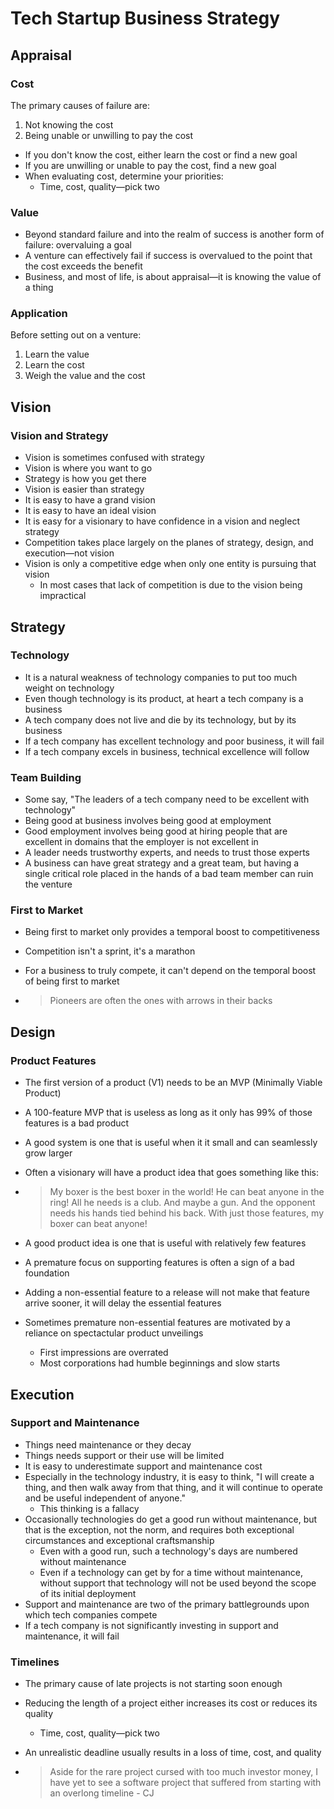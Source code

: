 # Tech Startup Business Strategy

## Appraisal

### Cost 

The primary causes of failure are:

1. Not knowing the cost
2. Being unable or unwilling to pay the cost

* If you don't know the cost, either learn the cost or find a new goal
* If you are unwilling or unable to pay the cost, find a new goal
* When evaluating cost, determine your priorities:
  * Time, cost, quality—pick two

### Value

* Beyond standard failure and into the realm of success is another form of failure: overvaluing a goal
* A venture can effectively fail if success is overvalued to the point that the cost exceeds the benefit
* Business, and most of life, is about appraisal—it is knowing the value of a thing

### Application

Before setting out on a venture:

1. Learn the value
2. Learn the cost
3. Weigh the value and the cost

## Vision

### Vision and Strategy

* Vision is sometimes confused with strategy
* Vision is where you want to go
* Strategy is how you get there
* Vision is easier than strategy
* It is easy to have a grand vision
* It is easy to have an ideal vision
* It is easy for a visionary to have confidence in a vision and neglect strategy
* Competition takes place largely on the planes of strategy, design, and execution—not vision
* Vision is only a competitive edge when only one entity is pursuing that vision
  * In most cases that lack of competition is due to the vision being impractical

## Strategy

### Technology

* It is a natural weakness of technology companies to put too much weight on technology
* Even though technology is its product, at heart a tech company is a business
* A tech company does not live and die by its technology, but by its business
* If a tech company has excellent technology and poor business, it will fail
* If a tech company excels in business, technical excellence will follow

### Team Building

* Some say, "The leaders of a tech company need to be excellent with technology"
* Being good at business involves being good at employment
* Good employment involves being good at hiring people that are excellent in domains that the employer is not excellent in
* A leader needs trustworthy experts, and needs to trust those experts
* A business can have great strategy and a great team, but having a single critical role placed in the hands of a bad team member can ruin the venture

### First to Market

* Being first to market only provides a temporal boost to competitiveness

* Competition isn't a sprint, it's a marathon

* For a business to truly compete, it can't depend on the temporal boost of being first to market

* > Pioneers are often the ones with arrows in their backs

## Design

### Product Features

* The first version of a product (V1) needs to be an MVP (Minimally Viable Product)

* A 100-feature MVP that is useless as long as it only has 99% of those features is a bad product

* A good system is one that is useful when it it small and can seamlessly grow larger

* Often a visionary will have a product idea that goes something like this:

* > My boxer is the best boxer in the world!  He can beat anyone in the ring!  All he needs is a club.  And maybe a gun.  And the opponent needs his hands tied behind his back.  With just those features, my boxer can beat anyone!

* A good product idea is one that is useful with relatively few features

* A premature focus on supporting features is often a sign of a bad foundation

* Adding a non-essential feature to a release will not make that feature arrive sooner, it will delay the essential features

* Sometimes premature non-essential features are motivated by a reliance on spectactular product unveilings

  * First impressions are overrated
  * Most corporations had humble beginnings and slow starts

## Execution

### Support and Maintenance

* Things need maintenance or they decay
* Things needs support or their use will be limited
* It is easy to underestimate support and maintenance cost
* Especially in the technology industry, it is easy to think, "I will create a thing, and then walk away from that thing, and it will continue to operate and be useful independent of anyone."
  * This thinking is a fallacy
* Occasionally technologies do get a good run without maintenance, but that is the exception, not the norm, and requires both exceptional circumstances and exceptional craftsmanship
  * Even with a good run, such a technology's days are numbered without maintenance
  * Even if a technology can get by for a time without maintenance, without support that technology will not be used beyond the scope of its initial deployment
* Support and maintenance are two of the primary battlegrounds upon which tech companies compete
* If a tech company is not significantly investing in support and maintenance, it will fail

### Timelines

* The primary cause of late projects is not starting soon enough
* Reducing the length of a project either increases its cost or reduces its quality
  
  * Time, cost, quality—pick two
* An unrealistic deadline usually results in a loss of time, cost, and quality
* > Aside for the rare project cursed with too much investor money, I have yet to see a software project that suffered from starting with an overlong timeline - CJ

